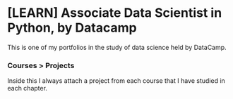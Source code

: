 # [LEARN] Associate Data Scientist in Python, by Datacamp

This is one of my portfolios in the study of data science held by DataCamp.

### Courses > Projects

Inside this I always attach a project from each course that I have studied in each chapter.